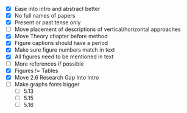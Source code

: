 - [x] Ease into intro and abstract better
- [x] No full names of papers
- [x] Present or past tense only
- [ ] Move placement of descriptions of vertical/horizontal approaches
- [x] Move Theory chapter before method
- [x] Figure captions should have a period
- [x] Make sure figure numbers match in text
- [x] All figures need to be mentioned in text
- [ ] More references if possible
- [x] Figures != Tables
- [x] Move 2.6 Research Gap Into Intro
- [ ] Make graphs fonts bigger
	- [ ] 5.13
	- [ ] 5.15
	- [ ] 5.16